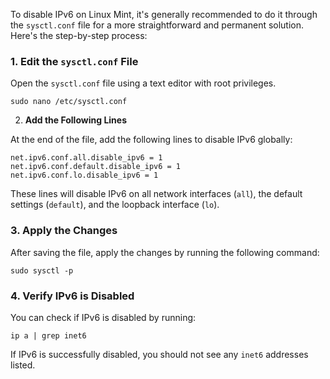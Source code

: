 To disable IPv6 on Linux Mint, it's generally recommended to do it through the `sysctl.conf` file for a more straightforward and permanent solution. Here's the step-by-step process:

### 1. **Edit the `sysctl.conf` File**

Open the `sysctl.conf` file using a text editor with root privileges.

```
sudo nano /etc/sysctl.conf
```

2. **Add the Following Lines**

At the end of the file, add the following lines to disable IPv6 globally:

```
net.ipv6.conf.all.disable_ipv6 = 1
net.ipv6.conf.default.disable_ipv6 = 1
net.ipv6.conf.lo.disable_ipv6 = 1
```

These lines will disable IPv6 on all network interfaces (`all`), the default settings (`default`), and the loopback interface (`lo`).

### 3. **Apply the Changes**

After saving the file, apply the changes by running the following command:

```
sudo sysctl -p
```

### 4. **Verify IPv6 is Disabled**

You can check if IPv6 is disabled by running:

```
ip a | grep inet6
```

If IPv6 is successfully disabled, you should not see any `inet6` addresses listed.
